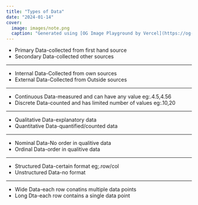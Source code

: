 ```yaml
---
title: "Types of Data"
date: "2024-01-14"
cover:
  image: images/note.png
  caption: "Generated using [OG Image Playground by Vercel](https://og-playground.vercel.app/)"
---
```



- Primary Data-collected from first hand source
- Secondary Data-collected other sources

---

- Internal Data-Collected from own sources
- External Data-Collected from Outside sources

---

- Continuous Data-measured and can have any value eg:.4.5,4.56
- Discrete Data-counted and has limited number of values eg:.10,20

---

- Qualitative Data-explanatory data
- Quantitative Data-quantified/counted data

---

- Nominal Data-No order in qualitive data
- Ordinal Data-order in qualitive data

---

- Structured Data-certain format eg;.row/col
- Unstructured Data-no format

---

* Wide Data-each row conatins multiple data points
* Long Dta-each row contains a single data point
